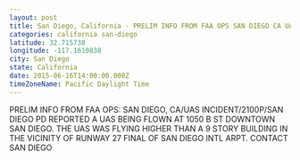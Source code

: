 ```yaml
---
layout: post
title: San Diego, California - PRELIM INFO FROM FAA OPS SAN DIEGO CA UAS INCIDENT 2100P SAN DIEGO PD REPORTED
categories: california san-diego
latitude: 32.715738
longitude: -117.1610838
city: San Diego
state: California
date: 2015-06-16T14:00:00.000Z
timeZoneName: Pacific Daylight Time
---
```


PRELIM INFO FROM FAA OPS: SAN DIEGO, CA/UAS INCIDENT/2100P/SAN DIEGO PD REPORTED A UAS BEING FLOWN AT 1050 B ST DOWNTOWN SAN DIEGO. THE UAS WAS FLYING HIGHER THAN A 9 STORY BUILDING IN THE VICINITY OF RUNWAY 27 FINAL OF SAN DIEGO INTL ARPT. CONTACT SAN DIEGO 